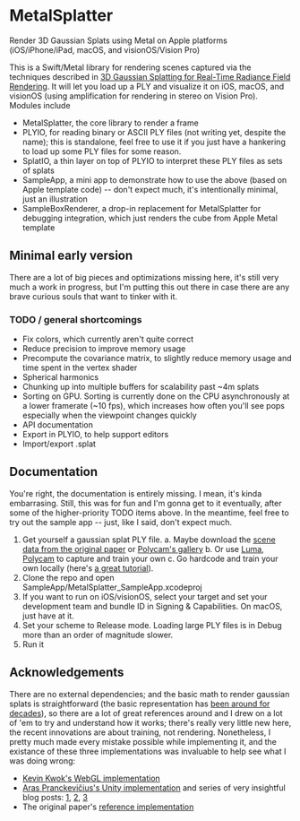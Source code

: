 # MetalSplatter
Render 3D Gaussian Splats using Metal on Apple platforms (iOS/iPhone/iPad, macOS, and visionOS/Vision Pro)

This is a Swift/Metal library for rendering scenes captured via the techniques described in [3D Gaussian Splatting for Real-Time Radiance Field Rendering](https://repo-sam.inria.fr/fungraph/3d-gaussian-splatting/). It will let you load up a PLY and visualize it on iOS, macOS, and visionOS (using amplification for rendering in stereo on Vision Pro). Modules include
* MetalSplatter, the core library to render a frame
* PLYIO, for reading binary or ASCII PLY files (not writing yet, despite the name); this is standalone, feel free to use it if you just have a hankering to load up some PLY files for some reason.
* SplatIO, a thin layer on top of PLYIO to interpret these PLY files as sets of splats
* SampleApp, a mini app to demonstrate how to use the above (based on Apple template code) -- don't expect much, it's intentionally minimal, just an illustration
* SampleBoxRenderer, a drop-in replacement for MetalSplatter for debugging integration, which just renders the cube from Apple Metal template

## Minimal early version

There are a lot of big pieces and optimizations missing here, it's still very much a work in progress, but
I'm putting this out there in case there are any brave curious souls that want to tinker with it.

### TODO / general shortcomings

* Fix colors, which currently aren't quite correct
* Reduce precision to improve memory usage
* Precompute the covariance matrix, to slightly reduce memory usage and time spent in the vertex shader
* Spherical harmonics
* Chunking up into multiple buffers for scalability past ~4m splats
* Sorting on GPU. Sorting is currently done on the CPU asynchronously at a lower framerate (~10 fps), which increases how often you'll see pops especially when the viewpoint changes quickly
* API documentation
* Export in PLYIO, to help support editors
* Import/export .splat

## Documentation

You're right, the documentation is entirely missing. I mean, it's kinda embarrasing. Still, this was for fun and I'm gonna get to it eventually, after some of the higher-priority TODO items above. In the meantime, feel free to try out the sample app -- just, like I said, don't expect much.

1. Get yourself a gaussian splat PLY file.
   a. Maybe download the [scene data from the original paper](https://repo-sam.inria.fr/fungraph/3d-gaussian-splatting/) or [Polycam's gallery](https://poly.cam/tools/gaussian-splatting)
   b. Or use [Luma](https://lumalabs.ai), [Polycam](https://poly.cam/tools/gaussian-splatting) to capture and train your own
   c. Go hardcode and train your own locally (here's [a great tutorial](https://www.reshot.ai/3d-gaussian-splatting)).
2. Clone the repo and open SampleApp/MetalSplatter_SampleApp.xcodeproj
3. If you want to run on iOS/visionOS, select your target and set your development team and bundle ID in Signing & Capabilities. On macOS, just have at it.
4. Set your scheme to Release mode. Loading large PLY files is in Debug more than an order of magnitude slower.
5. Run it

## Acknowledgements

There are no external dependencies; and the basic math to render gaussian splats is straightforward (the basic representation has [been around for decades](https://en.wikipedia.org/wiki/Gaussian_splatting)), so there are a lot of great references around and I drew on a lot of 'em to try and understand how it works; there's really very little new here, the recent innovations are about training, not rendering. Nonetheless, I pretty much made every mistake possible while implementing it, and the existance of these three implementations was invaluable to help see what I was doing wrong:
* [Kevin Kwok's WebGL implementation](https://github.com/antimatter15/splat)
* [Aras Pranckevičius's Unity implementation](https://github.com/aras-p/UnityGaussianSplatting) and series of very insightful blog posts: [1](https://aras-p.info/blog/2023/09/05/Gaussian-Splatting-is-pretty-cool/), [2](https://aras-p.info/blog/2023/09/13/Making-Gaussian-Splats-smaller/), [3](https://aras-p.info/blog/2023/09/27/Making-Gaussian-Splats-more-smaller/)
* The original paper's [reference implementation](https://github.com/graphdeco-inria/gaussian-splatting)
